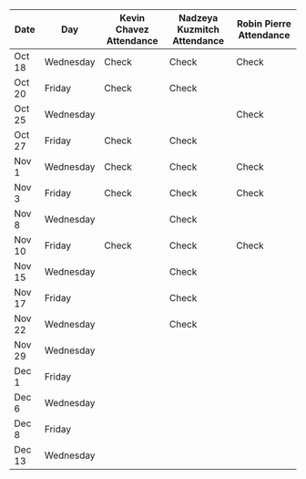 | Date       | Day       | Kevin Chavez Attendance | Nadzeya Kuzmitch Attendance | Robin Pierre Attendance |
|------------|-----------|-------------------------|-----------------------------|-------------------------|
| Oct 18     | Wednesday |        Check            |          Check              |        Check            |
| Oct 20     | Friday    |        Check            |          Check              |                         |
| Oct 25     | Wednesday |                         |                             |          Check          |
| Oct 27     | Friday    |         Check           |      Check                  |                         |
| Nov 1      | Wednesday |         Check           |    Check                    |         Check           |
| Nov 3      | Friday    |        Check            |     Check                   |         Check           |
| Nov 8      | Wednesday |                         |        Check                |                         |
| Nov 10     | Friday    |        Check            |          Check              |            Check        |
| Nov 15     | Wednesday |                         |         Check               |                         |
| Nov 17     | Friday    |                         |       Check                 |                         |
| Nov 22     | Wednesday |                         |     Check                   |                         |
| Nov 29     | Wednesday |                         |                             |                         |
| Dec 1      | Friday    |                         |                             |                         |
| Dec 6      | Wednesday |                         |                             |                         |
| Dec 8      | Friday    |                         |                             |                         |
| Dec 13     | Wednesday |                         |                             |                         |

